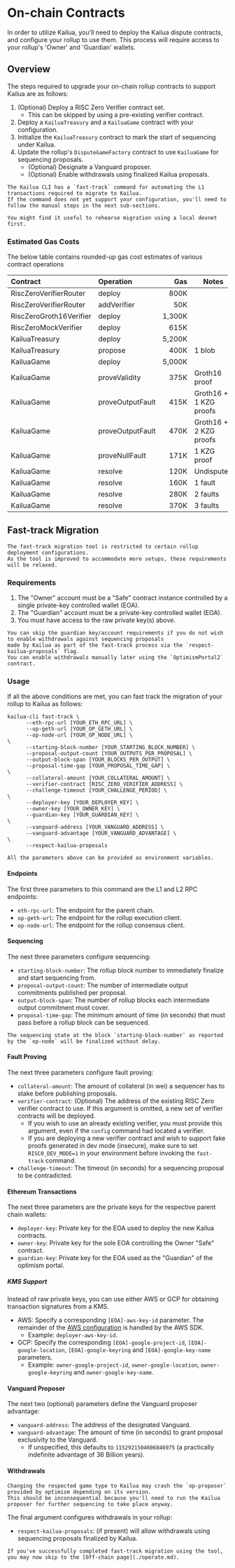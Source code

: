# On-chain Contracts

In order to utilize Kailua, you'll need to deploy the Kailua dispute contracts, and configure your rollup to use them.
This process will require access to your rollup's 'Owner' and 'Guardian' wallets.

## Overview

The steps required to upgrade your on-chain rollup contracts to support Kailua are as follows:
1. (Optional) Deploy a RISC Zero Verifier contract set.
   * This can be skipped by using a pre-existing verifier contract.
2. Deploy a `KailuaTreasury` and a `KailuaGame` contract with your configuration.
3. Initialize the `KailuaTreasury` contract to mark the start of sequencing under Kailua.
4. Update the rollup's `DisputeGameFactory` contract to use `KailuaGame` for sequencing proposals.
   * (Optional) Designate a Vanguard proposer.
   * (Optional) Enable withdrawals using finalized Kailua proposals.

```admonish tip
The Kailua CLI has a `fast-track` command for automating the L1 transactions required to migrate to Kailua.
If the command does not yet support your configuration, you'll need to follow the manual steps in the next sub-sections.
```

```admonish hint
You might find it useful to rehearse migration using a local devnet first.
```

### Estimated Gas Costs

The below table contains rounded-up gas cost estimates of various contract operations

| Contract                | Operation        |    Gas | Notes                  |
|:------------------------|:-----------------|-------:|------------------------|
| RiscZeroVerifierRouter  | deploy           |   800K |                        |
| RiscZeroVerifierRouter  | addVerifier      |    50K |                        |
| RiscZeroGroth16Verifier | deploy           | 1,300K |                        |
| RiscZeroMockVerifier    | deploy           |   615K |                        |
| KailuaTreasury          | deploy           | 5,200K |                        |
| KailuaTreasury          | propose          |   400K | 1 blob                 |
| KailuaGame              | deploy           | 5,000K |                        |
| KailuaGame              | proveValidity    |   375K | Groth16 proof          |
| KailuaGame              | proveOutputFault |   415K | Groth16 + 1 KZG proofs |
| KailuaGame              | proveOutputFault |   470K | Groth16 + 2 KZG proofs |
| KailuaGame              | proveNullFault   |   171K | 1 KZG proof            |
| KailuaGame              | resolve          |   120K | Undisputed             |
| KailuaGame              | resolve          |   160K | 1 fault                |
| KailuaGame              | resolve          |   280K | 2 faults               |
| KailuaGame              | resolve          |   370K | 3 faults               |


## Fast-track Migration

```admonish info
The fast-track migration tool is restricted to certain rollup deployment configurations.
As the tool is improved to accommodate more setups, these requirements will be relaxed.
```

### Requirements

1. The "Owner" account must be a "Safe" contract instance controlled by a single private-key controlled wallet (EOA).
2. The "Guardian" account must be a private-key controlled wallet (EOA).
3. You must have access to the raw private key(s) above.

```admonish tip
You can skip the guardian key/account requirements if you do not wish to enable withdrawals against sequencing proposals
made by Kailua as part of the fast-track process via the `respect-kailua-proposals` flag.
You can enable withdrawals manually later using the `OptimismPortal2` contract.
```

### Usage

If all the above conditions are met, you can fast track the migration of your rollup to Kailua as follows:

```shell
kailua-cli fast-track \
      --eth-rpc-url [YOUR_ETH_RPC_URL] \
      --op-geth-url [YOUR_OP_GETH_URL] \
      --op-node-url [YOUR_OP_NODE_URL] \
\
      --starting-block-number [YOUR_STARTING_BLOCK_NUMBER] \
      --proposal-output-count [YOUR_OUTPUTS_PER_PROPOSAL] \
      --output-block-span [YOUR_BLOCKS_PER_OUTPUT] \
      --proposal-time-gap [YOUR_PROPOSAL_TIME_GAP] \
\
      --collateral-amount [YOUR_COLLATERAL_AMOUNT] \
      --verifier-contract [RISC_ZERO_VERIFIER_ADDRESS] \
      --challenge-timeout [YOUR_CHALLENGE_PERIOD] \
\
      --deployer-key [YOUR_DEPLOYER_KEY] \
      --owner-key [YOUR_OWNER_KEY] \
      --guardian-key [YOUR_GUARDIAN_KEY] \
\
      --vanguard-address [YOUR_VANGUARD_ADDRESS] \
      --vanguard-advantage [YOUR_VANGUARD_ADVANTAGE] \
\
      --respect-kailua-proposals
```
```admonish tip
All the parameters above can be provided as environment variables.
```

#### Endpoints
The first three parameters to this command are the L1 and L2 RPC endpoints:
* `eth-rpc-url`: The endpoint for the parent chain.
* `op-geth-url`: The endpoint for the rollup execution client.
* `op-node-url`: The endpoint for the rollup consensus client.

#### Sequencing
The next three parameters configure sequencing:
* `starting-block-number`: The rollup block number to immediately finalize and start sequencing from.
* `proposal-output-count`: The number of intermediate output commitments published per proposal.
* `output-block-span`: The number of rollup blocks each intermediate output commitment must cover.
* `proposal-time-gap`: The minimum amount of time (in seconds) that must pass before a rollup block can be sequenced.

```admonish warning
The sequencing state at the block `starting-block-number` as reported by the `op-node` will be finalized without delay.
```

#### Fault Proving
The next three parameters configure fault proving:
* `collateral-amount`: The amount of collateral (in wei) a sequencer has to stake before publishing proposals.
* `verifier-contract`: (Optional) The address of the existing RISC Zero verifier contract to use. If this argument is omitted, a new set of verifier contracts will be deployed.
  * If you wish to use an already existing verifier, you must provide this argument, even if the `config` command had located a verifier.
  * If you are deploying a new verifier contract and wish to support fake proofs generated in dev mode (insecure), make sure to set `RISC0_DEV_MODE=1` in your environment before invoking the `fast-track` command.
* `challenge-timeout`: The timeout (in seconds) for a sequencing proposal to be contradicted.

#### Ethereum Transactions
The next three parameters are the private keys for the respective parent chain wallets:
* `deployer-key`: Private key for the EOA used to deploy the new Kailua contracts.
* `owner-key`: Private key for the sole EOA controlling the Owner "Safe" contract.
* `guardian-key`: Private key for the EOA used as the "Guardian" of the optimism portal.

##### KMS Support
Instead of raw private keys, you can use either AWS or GCP for obtaining transaction signatures from a KMS.
* AWS: Specify a corresponding `[EOA]-aws-key-id` parameter. The remainder of the [AWS configuration](https://docs.aws.amazon.com/sdkref/latest/guide/creds-config-files.html) is handled by the AWS SDK.
  * Example: `deployer-aws-key-id`.
* GCP: Specify the corresponding `[EOA]-google-project-id`, `[EOA]-google-location`, `[EOA]-google-keyring` and `[EOA]-google-key-name` parameters.
  * Example: `owner-google-project-id`, `owner-google-location`, `owner-google-keyring` and `owner-google-key-name`.


#### Vanguard Proposer
The next two (optional) parameters define the Vanguard proposer advantage:
* `vanguard-address`: The address of the designated Vanguard.
* `vanguard-advantage`: The amount of time (in seconds) to grant proposal exclusivity to the Vanguard.
  * If unspecified, this defaults to `1152921504606846975` (a practically indefinite advantage of 36 Billion years).

#### Withdrawals
```admonish bug
Changing the respected game type to Kailua may crash the `op-proposer` provided by optimism depending on its version.
This should be inconsequential because you'll need to run the Kailua proposer for further sequencing to take place anyway.
```

The final argument configures withdrawals in your rollup:
* `respect-kailua-proposals`: (if present) will allow withdrawals using sequencing proposals finalized by Kailua.

```admonish done
If you've successfully completed fast-track migration using the tool, you may now skip to the [Off-chain page](./operate.md).
```